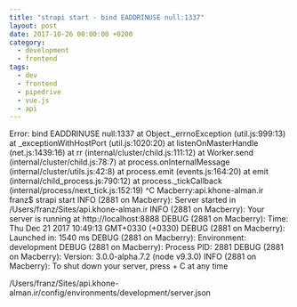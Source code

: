 ```yaml
---
title: "strapi start - bind EADDRINUSE null:1337"
layout: post
date: 2017-10-26 00:00:00 +0200
category:
  - development
  - frontend
tags:
  - dev
  - frontend
  - pipedrive
  - vue.js
  - api
---
```


Error: bind EADDRINUSE null:1337
    at Object._errnoException (util.js:999:13)
    at _exceptionWithHostPort (util.js:1020:20)
    at listenOnMasterHandle (net.js:1439:16)
    at rr (internal/cluster/child.js:111:12)
    at Worker.send (internal/cluster/child.js:78:7)
    at process.onInternalMessage (internal/cluster/utils.js:42:8)
    at process.emit (events.js:164:20)
    at emit (internal/child_process.js:790:12)
    at process._tickCallback (internal/process/next_tick.js:152:19)
^C
Macberry:api.khone-alman.ir franz$ strapi start
INFO (2881 on Macberry): Server started in /Users/franz/Sites/api.khone-alman.ir
INFO (2881 on Macberry): Your server is running at http://localhost:8888
DEBUG (2881 on Macberry): Time: Thu Dec 21 2017 10:49:13 GMT+0330 (+0330)
DEBUG (2881 on Macberry): Launched in: 1540 ms
DEBUG (2881 on Macberry): Environment: development
DEBUG (2881 on Macberry): Process PID: 2881
DEBUG (2881 on Macberry): Version: 3.0.0-alpha.7.2 (node v9.3.0)
INFO (2881 on Macberry): To shut down your server, press <CTRL> + C at any time

/Users/franz/Sites/api.khone-alman.ir/config/environments/development/server.json
